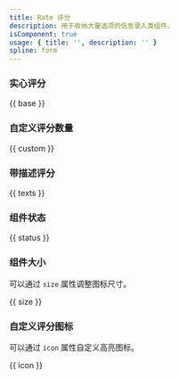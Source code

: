 ```yaml
---
title: Rate 评分
description: 用于收纳大量选项的信息录入类组件。
isComponent: true
usage: { title: '', description: '' }
spline: form
---
```


### 实心评分

{{ base }}

### 自定义评分数量

{{ custom }}

### 带描述评分

{{ texts }}

### 组件状态

{{ status }}

### 组件大小

可以通过 `size` 属性调整图标尺寸。

{{ size }}

### 自定义评分图标

可以通过 `icon` 属性自定义高亮图标。

{{ icon }}
